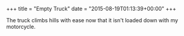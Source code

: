 +++
title = "Empty Truck"
date = "2015-08-19T01:13:39+00:00"
+++

The truck climbs hills with ease now that it isn't loaded down with my motorcycle.
			